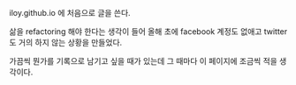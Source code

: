 iloy.github.io 에 처음으로 글을 쓴다.

삶을 refactoring 해야 한다는 생각이 들어
올해 초에 facebook 계정도 없애고 twitter 도 거의 하지 않는 상황을 만들었다.

가끔씩 뭔가를 기록으로 남기고 싶을 때가 있는데
그 때마다 이 페이지에 조금씩 적을 생각이다.
